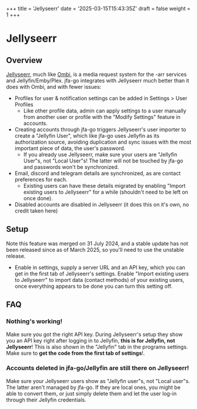 +++
title = 'Jellyseerr'
date = '2025-03-15T15:43:35Z'
draft = false
weight = 1
+++

# Jellyseerr
## Overview
[Jellyseerr](https://github.com/fallenbagel/jellyseerr), much like [Ombi](https://ombi.io/), is a media request system for the -arr services and Jellyfin/Emby/Plex. jfa-go integrates with Jellyseerr much better than it does with Ombi, and with fewer issues:
* Profiles for user & notification settings can be added in Settings > User Profiles
  * Like other profile data, admin can apply settings to a user manually from another user or profile with the "Modify Settings" feature in accounts.
* Creating accounts through jfa-go triggers Jellyseerr's user importer to create a "Jellyfin User", which like jfa-go uses Jellyfin as its authorization source, avoiding duplication and sync issues with the most important piece of data, the user's password.
  * If you already use Jellyseerr, make sure your users are "Jellyfin User"s, not "Local User"s! The latter will not be touched by jfa-go and passwords won't be synchronized.
* Email, discord and telegram details are synchronized, as are contact preferences for each.
  * Existing users can have these details migrated by enabling "Import existing users to Jellyseerr" for a while (shouldn't need to be left on once done).
* Disabled accounts are disabled in Jellyseerr (it does this on it's own, no credit taken here)

## Setup

Note this feature was merged on 31 July 2024, and a stable update has not been released since as of March 2025, so you'll need to use the unstable release.

* Enable in settings, supply a server URL and an API key, which you can get in the first tab of Jellyseerr's settings. Enable "Import existing users to Jellyseerr" to import data (contact methods) of your existing users, once everything appears to be done you can turn this setting off.

## FAQ

### Nothing's working!

Make sure you got the right API key. During Jellyseerr's setup they show you an API key right after logging in to Jellyfin, **this is for Jellyfin, not Jellyseerr**! This is also shown in the "Jellyfin" tab in the programs settings. Make sure to **get the code from the first tab of settings**!.

### Accounts deleted in jfa-go/Jellyfin are still there on Jellyseerr!

Make sure your Jellyseerr users show as "Jellyfin user"s, not "Local user"s. The latter aren't managed by jfa-go. If they are local ones, you might be able to convert them, or just simply delete them and let the user log-in through their Jellyfin credentials.
